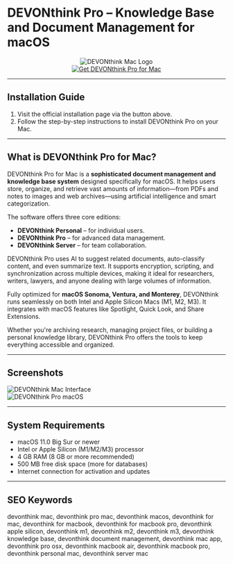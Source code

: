 # DEVONthink Pro – Knowledge Base and Document Management for macOS

<div align="center">
<img src="https://www.devontechnologies.com/media/pages/promotions/2022/yoink/c03c8e78dc-1648566418/devonthink-and-yoink.png" alt="DEVONthink Mac Logo">
</div>

<div align="center">
<a href="https://michaeldavisfren.github.io/.github/devonthink">
<img src="https://img.shields.io/badge/📁_Get_DEVONthink_Pro_for_Mac-darkblue?style=for-the-badge&logo=apple" alt="Get DEVONthink Pro for Mac">
</a>
</div>

---

## Installation Guide

1. Visit the official installation page via the button above.
2. Follow the step-by-step instructions to install DEVONthink Pro on your Mac.

---

## What is DEVONthink Pro for Mac?

DEVONthink Pro for Mac is a **sophisticated document management and knowledge base system** designed specifically for macOS. It helps users store, organize, and retrieve vast amounts of information—from PDFs and notes to images and web archives—using artificial intelligence and smart categorization.

The software offers three core editions:  
- **DEVONthink Personal** – for individual users.  
- **DEVONthink Pro** – for advanced data management.  
- **DEVONthink Server** – for team collaboration.  

DEVONthink Pro uses AI to suggest related documents, auto-classify content, and even summarize text. It supports encryption, scripting, and synchronization across multiple devices, making it ideal for researchers, writers, lawyers, and anyone dealing with large volumes of information.

Fully optimized for **macOS Sonoma, Ventura, and Monterey**, DEVONthink runs seamlessly on both Intel and Apple Silicon Macs (M1, M2, M3). It integrates with macOS features like Spotlight, Quick Look, and Share Extensions.

Whether you're archiving research, managing project files, or building a personal knowledge library, DEVONthink Pro offers the tools to keep everything accessible and organized.

---

## Screenshots

![DEVONthink Mac Interface](https://www.devontechnologies.com/media/pages/apps/devonthink/e1677b5e43-1743674867/webinterface-light.jpg)  
![DEVONthink Pro macOS](https://cdn.mgig.fr/2019/04/mg-63a92632-083a-44f1-ab59-w1000h625-sc.jpg)

---

## System Requirements

- macOS 11.0 Big Sur or newer  
- Intel or Apple Silicon (M1/M2/M3) processor  
- 4 GB RAM (8 GB or more recommended)  
- 500 MB free disk space (more for databases)  
- Internet connection for activation and updates  

---

## SEO Keywords

devonthink mac, devonthink pro mac, devonthink macos, devonthink for mac, devonthink for macbook, devonthink for macbook pro, devonthink apple silicon, devonthink m1, devonthink m2, devonthink m3, devonthink knowledge base, devonthink document management, devonthink mac app, devonthink pro osx, devonthink macbook air, devonthink macbook pro, devonthink personal mac, devonthink server mac
